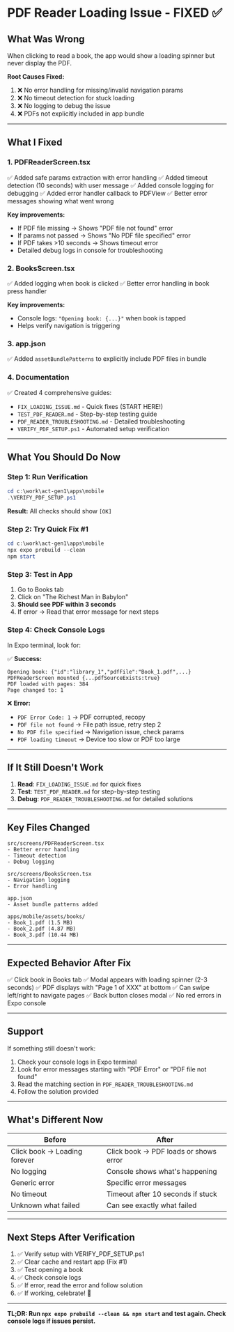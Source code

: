 # PDF Reader Loading Issue - FIXED ✅

## What Was Wrong

When clicking to read a book, the app would show a loading spinner but never display the PDF.

**Root Causes Fixed:**
1. ❌ No error handling for missing/invalid navigation params
2. ❌ No timeout detection for stuck loading
3. ❌ No logging to debug the issue
4. ❌ PDFs not explicitly included in app bundle

---

## What I Fixed

### 1. PDFReaderScreen.tsx
✅ Added safe params extraction with error handling
✅ Added timeout detection (10 seconds) with user message
✅ Added console logging for debugging
✅ Added error handler callback to PDFView
✅ Better error messages showing what went wrong

**Key improvements:**
- If PDF file missing → Shows "PDF file not found" error
- If params not passed → Shows "No PDF file specified" error  
- If PDF takes >10 seconds → Shows timeout error
- Detailed debug logs in console for troubleshooting

### 2. BooksScreen.tsx
✅ Added logging when book is clicked
✅ Better error handling in book press handler

**Key improvements:**
- Console logs: `"Opening book: {...}"` when book is tapped
- Helps verify navigation is triggering

### 3. app.json
✅ Added `assetBundlePatterns` to explicitly include PDF files in bundle

### 4. Documentation
✅ Created 4 comprehensive guides:
- `FIX_LOADING_ISSUE.md` - Quick fixes (START HERE!)
- `TEST_PDF_READER.md` - Step-by-step testing guide
- `PDF_READER_TROUBLESHOOTING.md` - Detailed troubleshooting
- `VERIFY_PDF_SETUP.ps1` - Automated setup verification

---

## What You Should Do Now

### Step 1: Run Verification
```powershell
cd c:\work\act-gen1\apps\mobile
.\VERIFY_PDF_SETUP.ps1
```

**Result:** All checks should show `[OK]`

### Step 2: Try Quick Fix #1
```powershell
cd c:\work\act-gen1\apps\mobile
npx expo prebuild --clean
npm start
```

### Step 3: Test in App
1. Go to Books tab
2. Click on "The Richest Man in Babylon"
3. **Should see PDF within 3 seconds**
4. If error → Read that error message for next steps

### Step 4: Check Console Logs
In Expo terminal, look for:

✅ **Success:**
```
Opening book: {"id":"library_1","pdfFile":"Book_1.pdf",...}
PDFReaderScreen mounted {...pdfSourceExists:true}
PDF loaded with pages: 384
Page changed to: 1
```

❌ **Error:**
- `PDF Error Code: 1` → PDF corrupted, recopy
- `PDF file not found` → File path issue, retry step 2
- `No PDF file specified` → Navigation issue, check params
- `PDF loading timeout` → Device too slow or PDF too large

---

## If It Still Doesn't Work

1. **Read**: `FIX_LOADING_ISSUE.md` for quick fixes
2. **Test**: `TEST_PDF_READER.md` for step-by-step testing
3. **Debug**: `PDF_READER_TROUBLESHOOTING.md` for detailed solutions

---

## Key Files Changed

```
src/screens/PDFReaderScreen.tsx
- Better error handling
- Timeout detection
- Debug logging

src/screens/BooksScreen.tsx
- Navigation logging
- Error handling

app.json
- Asset bundle patterns added

apps/mobile/assets/books/
- Book_1.pdf (1.5 MB)
- Book_2.pdf (4.87 MB)
- Book_3.pdf (10.44 MB)
```

---

## Expected Behavior After Fix

✅ Click book in Books tab
✅ Modal appears with loading spinner (2-3 seconds)
✅ PDF displays with "Page 1 of XXX" at bottom
✅ Can swipe left/right to navigate pages
✅ Back button closes modal
✅ No red errors in Expo console

---

## Support

If something still doesn't work:

1. Check your console logs in Expo terminal
2. Look for error messages starting with "PDF Error" or "PDF file not found"
3. Read the matching section in `PDF_READER_TROUBLESHOOTING.md`
4. Follow the solution provided

---

## What's Different Now

| Before | After |
|--------|-------|
| Click book → Loading forever | Click book → PDF loads or shows error |
| No logging | Console shows what's happening |
| Generic error | Specific error messages |
| No timeout | Timeout after 10 seconds if stuck |
| Unknown what failed | Can see exactly what failed |

---

## Next Steps After Verification

1. ✅ Verify setup with VERIFY_PDF_SETUP.ps1
2. ✅ Clear cache and restart app (Fix #1)
3. ✅ Test opening a book
4. ✅ Check console logs
5. ✅ If error, read the error and follow solution
6. ✅ If working, celebrate! 🎉

---

**TL;DR: Run `npx expo prebuild --clean && npm start` and test again. Check console logs if issues persist.**